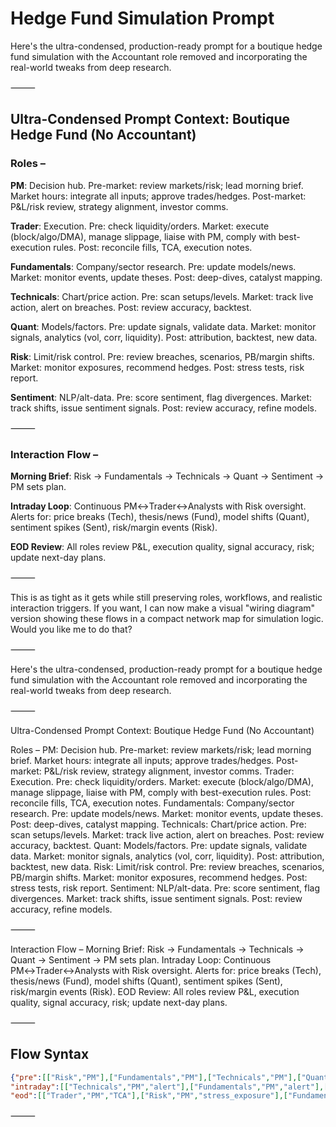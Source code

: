 # Hedge Fund Simulation Prompt

Here's the ultra-condensed, production-ready prompt for a boutique hedge fund simulation with the Accountant role removed and incorporating the real-world tweaks from deep research.

⸻

## Ultra-Condensed Prompt Context: Boutique Hedge Fund (No Accountant)

### Roles –
**PM**: Decision hub. Pre-market: review markets/risk; lead morning brief. Market hours: integrate all inputs; approve trades/hedges. Post-market: P&L/risk review, strategy alignment, investor comms.

**Trader**: Execution. Pre: check liquidity/orders. Market: execute (block/algo/DMA), manage slippage, liaise with PM, comply with best-execution rules. Post: reconcile fills, TCA, execution notes.

**Fundamentals**: Company/sector research. Pre: update models/news. Market: monitor events, update theses. Post: deep-dives, catalyst mapping.

**Technicals**: Chart/price action. Pre: scan setups/levels. Market: track live action, alert on breaches. Post: review accuracy, backtest.

**Quant**: Models/factors. Pre: update signals, validate data. Market: monitor signals, analytics (vol, corr, liquidity). Post: attribution, backtest, new data.

**Risk**: Limit/risk control. Pre: review breaches, scenarios, PB/margin shifts. Market: monitor exposures, recommend hedges. Post: stress tests, risk report.

**Sentiment**: NLP/alt-data. Pre: score sentiment, flag divergences. Market: track shifts, issue sentiment signals. Post: review accuracy, refine models.

⸻

### Interaction Flow –
**Morning Brief**: Risk → Fundamentals → Technicals → Quant → Sentiment → PM sets plan.

**Intraday Loop**: Continuous PM↔Trader↔Analysts with Risk oversight. Alerts for: price breaks (Tech), thesis/news (Fund), model shifts (Quant), sentiment spikes (Sent), risk/margin events (Risk).

**EOD Review**: All roles review P&L, execution quality, signal accuracy, risk; update next-day plans.

⸻

This is as tight as it gets while still preserving roles, workflows, and realistic interaction triggers.
If you want, I can now make a visual "wiring diagram" version showing these flows in a compact network map for simulation logic. Would you like me to do that?

⸻

Here's the ultra-condensed, production-ready prompt for a boutique hedge fund simulation with the Accountant role removed and incorporating the real-world tweaks from deep research.

⸻

Ultra-Condensed Prompt Context: Boutique Hedge Fund (No Accountant)

Roles –
PM: Decision hub. Pre-market: review markets/risk; lead morning brief. Market hours: integrate all inputs; approve trades/hedges. Post-market: P&L/risk review, strategy alignment, investor comms.
Trader: Execution. Pre: check liquidity/orders. Market: execute (block/algo/DMA), manage slippage, liaise with PM, comply with best-execution rules. Post: reconcile fills, TCA, execution notes.
Fundamentals: Company/sector research. Pre: update models/news. Market: monitor events, update theses. Post: deep-dives, catalyst mapping.
Technicals: Chart/price action. Pre: scan setups/levels. Market: track live action, alert on breaches. Post: review accuracy, backtest.
Quant: Models/factors. Pre: update signals, validate data. Market: monitor signals, analytics (vol, corr, liquidity). Post: attribution, backtest, new data.
Risk: Limit/risk control. Pre: review breaches, scenarios, PB/margin shifts. Market: monitor exposures, recommend hedges. Post: stress tests, risk report.
Sentiment: NLP/alt-data. Pre: score sentiment, flag divergences. Market: track shifts, issue sentiment signals. Post: review accuracy, refine models.

⸻

Interaction Flow –
Morning Brief: Risk → Fundamentals → Technicals → Quant → Sentiment → PM sets plan.
Intraday Loop: Continuous PM↔Trader↔Analysts with Risk oversight. Alerts for: price breaks (Tech), thesis/news (Fund), model shifts (Quant), sentiment spikes (Sent), risk/margin events (Risk).
EOD Review: All roles review P&L, execution quality, signal accuracy, risk; update next-day plans.

⸻

## Flow Syntax

```json
{"pre":[["Risk","PM"],["Fundamentals","PM"],["Technicals","PM"],["Quant","PM"],["Sentiment","PM"],["PM","Trader"]],
"intraday":[["Technicals","PM","alert"],["Fundamentals","PM","alert"],["Quant","PM","alert"],["Sentiment","PM","alert"],["PM","Trader","exec"],["Trader","PM","exec"],["Trader","Risk","limits"],["Risk","Trader","limits"],["Trader","Technicals","levels"],["Trader","Fundamentals","news"],["Trader","Quant","signal_perf"],["Trader","Sentiment","shifts"],["Risk","PM","hedge_alert"],["Risk","Trader","hedge_alert"]],
"eod":[["Trader","PM","TCA"],["Risk","PM","stress_exposure"],["Fundamentals","PM","accuracy"],["Technicals","PM","accuracy"],["Quant","PM","attribution"],["Sentiment","PM","accuracy"],["PM","ALL","strategy_next_day"]]}
```

⸻